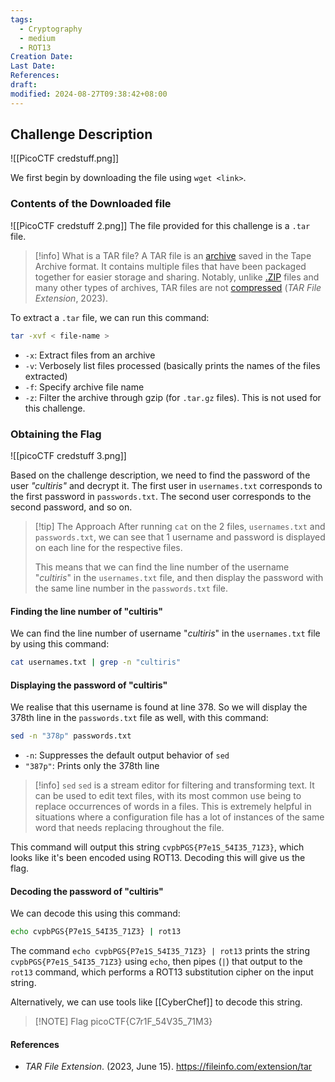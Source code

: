 ```yaml
---
tags:
  - Cryptography
  - medium
  - ROT13
Creation Date: 
Last Date: 
References: 
draft: 
modified: 2024-08-27T09:38:42+08:00
---
```

## Challenge Description
![[PicoCTF credstuff.png]]

We first begin by downloading the file using `wget <link>`. 

### Contents of the Downloaded file
![[PicoCTF credstuff 2.png]]
The file provided for this challenge is a `.tar` file. 

>[!info] What is a TAR file?
>A TAR file is an [archive](https://techterms.com/definition/archive) saved in the Tape Archive format. It contains multiple files that have been packaged together for easier storage and sharing. Notably, unlike [.ZIP](https://fileinfo.com/extension/zip) files and many other types of archives, TAR files are not [compressed](https://techterms.com/definition/compression) (_TAR File Extension_, 2023).

To extract a `.tar` file, we can run this command:

```bash
tar -xvf < file-name >
```
- `-x`: Extract files from an archive
- `-v`: Verbosely list files processed (basically prints the names of the files extracted)
- `-f`: Specify archive file name
- `-z`: Filter the archive through gzip (for `.tar.gz` files). This is not used for this challenge.

### Obtaining the Flag
![[picoCTF credstuff 3.png]]

Based on the challenge description, we need to find the password of the user _"cultiris"_ and decrypt it. The first user in `usernames.txt` corresponds to the first password in `passwords.txt`. The second user corresponds to the second password, and so on.

>[!tip] The Approach
>After running `cat` on the 2 files, `usernames.txt` and `passwords.txt`, we can see that 1 username and password is displayed on each line for the respective files. 
>
>This means that we can find the line number of the username "_cultiris_" in the `usernames.txt` file, and then display the password with the same line number in the `passwords.txt` file. 

#### Finding the line number of "cultiris"
We can find the line number of username "_cultiris_" in the `usernames.txt` file by using this command:

```bash
cat usernames.txt | grep -n "cultiris"
```

#### Displaying the password of "cultiris"
We realise that this username is found at line 378. So we will display the 378th line in the `passwords.txt` file as well, with this command:

```bash
sed -n "378p" passwords.txt
```
- `-n`: Suppresses the default output behavior of `sed`
- `"387p"`: Prints only the 378th line

>[!info] `sed`
>`sed` is a stream editor for filtering and transforming text. It can be used to edit text files, with its most common use being to replace occurrences of words in a files. This is extremely helpful in situations where a configuration file has a lot of instances of the same word that needs replacing throughout the file.

This command will output this string `cvpbPGS{P7e1S_54I35_71Z3}`, which looks like it's been encoded using ROT13. Decoding this will give us the flag.
#### Decoding the password of "cultiris"

We can decode this using this command:
```bash
echo cvpbPGS{P7e1S_54I35_71Z3} | rot13
```

The command `echo cvpbPGS{P7e1S_54I35_71Z3} | rot13` prints the string `cvpbPGS{P7e1S_54I35_71Z3}` using `echo`, then pipes (`|`) that output to the `rot13` command, which performs a ROT13 substitution cipher on the input string.

Alternatively, we can use tools like [[CyberChef]] to decode this string.

 >[!NOTE] Flag
>picoCTF{C7r1F_54V35_71M3}
#### References
- _TAR File Extension_. (2023, June 15). https://fileinfo.com/extension/tar